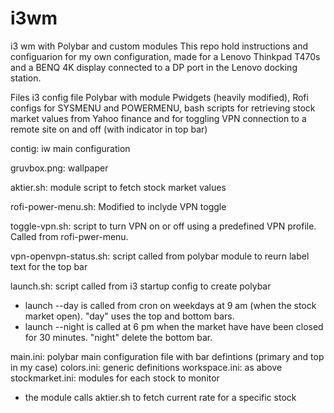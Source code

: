 # i3wm
i3 wm with Polybar and custom modules
This repo hold instructions and configuarion for my own configuration, made for a Lenovo Thinkpad T470s and a BENQ 4K display connected to a DP port in the Lenovo docking station.

Files
i3 config file
Polybar with module Pwidgets (heavily modified), Rofi configs for SYSMENU and POWERMENU, bash scripts for retrieving stock market values from Yahoo finance and for toggling VPN connection to a remote site on and off (with indicator in top bar)

contig: iw main configuration

gruvbox.png: wallpaper

aktier.sh: module script to fetch stock market values

rofi-power-menu.sh: Modified to inclyde VPN toggle

toggle-vpn.sh: script to turn VPN on or off using a predefined VPN profile. Called from rofi-pwer-menu.

vpn-openvpn-status.sh: script called from polybar module to reurn label text for the top bar

launch.sh: script called from i3 startup config to create polybar 
- launch --day is called from cron on weekdays at 9 am (when the stock market open). "day" uses the top and bottom bars.
- launch --night is called at 6 pm when the market have have been closed for 30 minutes. "night" delete the bottom bar.

main.ini: polybar main configuration file with bar defintions (primary and top in my case)
colors.ini: generic definitions
workspace.ini: as above
stockmarket.ini: modules for each stock to monitor
- the module calls aktier.sh to fetch current rate for a specific stock











